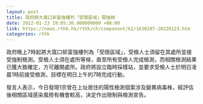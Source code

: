 ```yaml
---
layout: post
title: 政府將大窩口邨富強樓列「受限區域」需強檢
date: 2022-01-23 19:05:36.000000000 +08:00
link: https://news.rthk.hk/rthk/ch/component/k2/1630207-20220123.htm
categories: rthk
---
```


政府晚上7時起將大窩口邨富強樓列為「受限區域」，受檢人士須留在其處所並接受強制檢測。受檢人士須在處所等候，直至所有受檢人完成檢測，而相關檢測結果已獲大致確定，方可離開處所。政府將設立臨時採樣站，並要求受檢人士於明日凌晨1時前接受檢測，目標在明日上午約7時完成行動。

發言人表示，今日發現1宗曾在上址居住的陽性檢測個案涉及變異病毒株，經評估後相關區域感染風險有機會較高，決定作出限制與檢測宣告。
